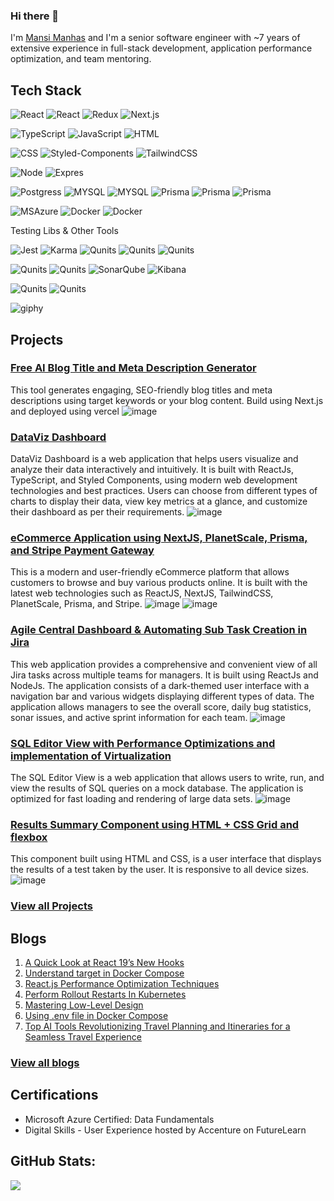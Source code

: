 ### Hi there 👋

I'm [Mansi Manhas](https://www.linkedin.com/in/mansimanhas/) and I'm a senior software engineer with ~7 years of extensive experience in full-stack development, application performance optimization, and team mentoring.

## Tech Stack 

![React](https://img.shields.io/badge/-React-000?&logo=React)
![React](https://img.shields.io/badge/-ReactQuery-000?&logo=ReactQuery)
![Redux](https://img.shields.io/badge/-Redux-000?&logo=Redux)
![Next.js](https://img.shields.io/badge/-Next.js-000?&logo=Next.js)

![TypeScript](https://img.shields.io/badge/-TypeScript-000?&logo=TypeScript)
![JavaScript](https://img.shields.io/badge/-JavaScript-000?&logo=JavaScript)
![HTML](https://img.shields.io/badge/-HTML-000?&logo=HTML)

![CSS](https://img.shields.io/badge/-CSS-000?&logo=CSS)
![Styled-Components](https://img.shields.io/badge/-StyledComponents-000?&logo=StyledComponents)
![TailwindCSS](https://img.shields.io/badge/-TailwindCSS-000?&logo=tailwindcss)

![Node](https://img.shields.io/badge/-NodeJs-000?&logo=NodeJs)
![Expres](https://img.shields.io/badge/-Express-000?&logo=Express)

![Postgress](https://img.shields.io/badge/-PostgreSQL-000?&logo=PostgreSQL)
![MYSQL](https://img.shields.io/badge/-MYSQL-000?&logo=MYSQL)
![MYSQL](https://img.shields.io/badge/-MongoDB-000?&logo=MongoDB)
![Prisma](https://img.shields.io/badge/-Prisma-000?&logo=prisma)
![Prisma](https://img.shields.io/badge/-REST-000?&logo=REST)
![Prisma](https://img.shields.io/badge/-GraphQL-000?&logo=GraphQL)

![MSAzure](https://img.shields.io/badge/-MSAzure-000?&logo=Azure)
![Docker](https://img.shields.io/badge/-Docker-000?&logo=Docker)
![Docker](https://img.shields.io/badge/-Kubernetes-000?&logo=Kubernetes)

Testing Libs & Other Tools

![Jest](https://img.shields.io/badge/-Jest-000?&logo=Jest)
![Karma](https://img.shields.io/badge/-Karma-000?&logo=Karma)
![Qunits](https://img.shields.io/badge/-Qunits-000?&logo=Qunit)
![Qunits](https://img.shields.io/badge/-Cypress-000?&logo=Cypress)
![Qunits](https://img.shields.io/badge/-Mocha-000?&logo=Mocha)

![Qunits](https://img.shields.io/badge/-Git-000?&logo=Git)
![Qunits](https://img.shields.io/badge/-Github-000?&logo=Github)
![SonarQube](https://img.shields.io/badge/-SonarQube-000?&logo=SonarQube)
![Kibana](https://img.shields.io/badge/-Kibana-000?&logo=Kibana)

![Qunits](https://img.shields.io/badge/-Jira-000?&logo=Jira)
![Qunits](https://img.shields.io/badge/-Trello-000?&logo=Trello)

![giphy](https://user-images.githubusercontent.com/18692751/219429648-5ca7da55-ed8b-47b1-82fb-80714eafb819.gif)

## Projects

### [Free AI Blog Title and Meta Description Generator](https://github.com/mansi-manhas/free-ai-blog-title-and-meta-description-generator/)
This tool generates engaging, SEO-friendly blog titles and meta descriptions using target keywords or your blog content.
Build using Next.js and deployed using vercel
![image](https://github.com/mansi-manhas/free-ai-blog-title-and-meta-description-generator/assets/18692751/c078f1bd-8df7-4859-8fe8-e03f73ec2390)

### [DataViz Dashboard](https://github.com/mansi-manhas/dashboard)
DataViz Dashboard is a web application that helps users visualize and analyze their data interactively and intuitively. It is built with ReactJs, TypeScript, and Styled Components, using modern web development technologies and best practices.
Users can choose from different types of charts to display their data, view key metrics at a glance, and customize their dashboard as per their requirements.
![image](https://user-images.githubusercontent.com/18692751/235984722-f0a6d53c-fd04-48a9-84bb-184f80c60778.png)

### [eCommerce Application using NextJS, PlanetScale, Prisma, and Stripe Payment Gateway](https://github.com/mansi-manhas/ecommerce-website-using-nextjs-planetscale-prisma-and-stripe/tree/main)
This is a modern and user-friendly eCommerce platform that allows customers to browse and buy various products online. It is built with the latest web technologies such as ReactJS, NextJS, TailwindCSS, PlanetScale, Prisma, and Stripe.
![image](https://github.com/mansi-manhas/mansi-manhas/assets/18692751/74d4d6ea-4e6b-4958-a3aa-86c2d7f90519)
![image](https://github.com/mansi-manhas/mansi-manhas/assets/18692751/45914a75-6d9e-4ecb-9f2c-a2e3255cce1a)

### [Agile Central Dashboard & Automating Sub Task Creation in Jira](https://github.com/mansi-manhas/jira-board-daily-scrum)
This web application provides a comprehensive and convenient view of all Jira tasks across multiple teams for managers. It is built using ReactJs and NodeJs. The application consists of a dark-themed user interface with a navigation bar and various widgets displaying different types of data. The application allows managers to see the overall score, daily bug statistics, sonar issues, and active sprint information for each team.
![image](https://user-images.githubusercontent.com/18692751/219423213-b048ce86-d0d7-4890-97e5-c35469c2f92b.png)

### [SQL Editor View with Performance Optimizations and implementation of Virtualization](https://github.com/mansi-manhas/sql-query-editor-view)
The SQL Editor View is a web application that allows users to write, run, and view the results of SQL queries on a mock database. The application is optimized for fast loading and rendering of large data sets.
![image](https://user-images.githubusercontent.com/18692751/236386041-0f763645-49e7-4abe-920d-a350554845a0.png)

### [Results Summary Component using HTML + CSS Grid and flexbox](https://github.com/mansi-manhas/result-summary-component-using-css-grid-and-flexbox)
This component built using HTML and CSS, is a user interface that displays the results of a test taken by the user. It is responsive to all device sizes. 
![image](https://user-images.githubusercontent.com/18692751/235986292-d19c0f00-558b-4b97-95d0-b9eda811c5b6.png)

### [View all Projects](https://github.com/mansi-manhas?tab=repositories)

## Blogs

1. [A Quick Look at React 19’s New Hooks](https://blog.stackademic.com/a-quick-look-at-react-19s-new-hooks-b3f5b7026577)
2. [Understand target in Docker Compose](https://www.warp.dev/terminus/docker-compose-target)
3. [React.js Performance Optimization Techniques](https://levelup.gitconnected.com/react-js-performance-optimization-techniques-39728d89e56e)
4. [Perform Rollout Restarts In Kubernetes](https://www.warp.dev/terminus/kubectl-rollout-restart)
5. [Mastering Low-Level Design](https://levelup.gitconnected.com/mastering-low-level-design-technical-interviews-tips-and-resources-1df00522d334)
6. [Using .env file in Docker Compose](https://www.warp.dev/terminus/docker-compose-env-file)
7. [Top AI Tools Revolutionizing Travel Planning and Itineraries for a Seamless Travel Experience](https://medium.com/geekculture/top-ai-tools-revolutionizing-travel-planning-and-itineraries-for-a-seamless-travel-experience-6c5635f1039)

### [View all blogs](https://www.linkedin.com/in/mansimanhas/)

## Certifications

- Microsoft Azure Certified: Data Fundamentals
- Digital Skills - User Experience hosted by Accenture on FutureLearn

## GitHub Stats:
![](https://github-readme-stats.vercel.app/api/top-langs/?username=mansi-manhas&theme=dark&hide_border=false&include_all_commits=true&count_private=false&layout=compact)



<!--
**mansi-manhas/mansi-manhas** is a ✨ _special_ ✨ repository because its `README.md` (this file) appears on your GitHub profile.

Here are some ideas to get you started:

- 🔭 I’m currently working on ...
- 🌱 I’m currently learning ...
- 👯 I’m looking to collaborate on ...
- 🤔 I’m looking for help with ...
- 💬 Ask me about ...
- 📫 How to reach me: ...
- 😄 Pronouns: ...
- ⚡ Fun fact: ...
-->
